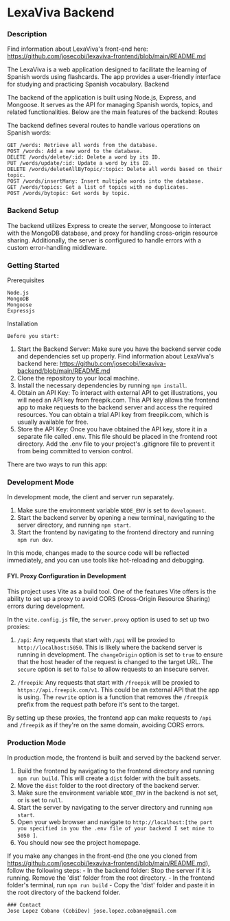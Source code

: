 # LexaViva Backend


### Description
Find information about LexaViva's front-end here: https://github.com/josecobi/lexaviva-frontend/blob/main/README.md

The LexaViva is a web application designed to facilitate the learning of Spanish words using flashcards. The app provides a user-friendly interface for studying and practicing Spanish vocabulary.
Backend

The backend of the application is built using Node.js, Express, and Mongoose. It serves as the API for managing Spanish words, topics, and related functionalities. Below are the main features of the backend:
Routes

The backend defines several routes to handle various operations on Spanish words:

    GET /words: Retrieve all words from the database.
    POST /words: Add a new word to the database.
    DELETE /words/delete/:id: Delete a word by its ID.
    PUT /words/update/:id: Update a word by its ID.
    DELETE /words/deleteAllByTopic/:topic: Delete all words based on their topic.
    POST /words/insertMany: Insert multiple words into the database.
    GET /words/topics: Get a list of topics with no duplicates.
    POST /words/bytopic: Get words by topic.

### Backend Setup

The backend utilizes Express to create the server, Mongoose to interact with the MongoDB database, and proxy for handling cross-origin resource sharing. Additionally, the server is configured to handle errors with a custom error-handling middleware.

### Getting Started
Prerequisites

    Node.js
    MongoDB
    Mongoose
    Expressjs

Installation

    Before you start:
1. Start the Backend Server: Make sure you have the backend server code and dependencies set up properly. Find information about LexaViva's backend here: https://github.com/josecobi/lexaviva-backend/blob/main/README.md
2. Clone the repository to your local machine.
3. Install the necessary dependencies by running `npm install`.
4. Obtain an API Key: To interact with external API to get illustrations, you will need an API key from freepik.com. This API key allows the frontend app to make requests to the backend server and access the required resources. You can obtain a trial API key from freepik.com, which is usually available for free.
5. Store the API Key: Once you have obtained the API key, store it in a separate file called .env. This file should be placed in the frontend root directory. Add the .env file to your project's .gitignore file to prevent it from being committed to version control.


There are two ways to run this app:

### Development Mode

In development mode, the client and server run separately. 

1. Make sure the environment variable `NODE_ENV` is set to `development`.
2. Start the backend server by opening a new terminal, navigating to the server directory, and running `npm start`.
3. Start the frontend by navigating to the frontend directory and running `npm run dev`.

In this mode, changes made to the source code will be reflected immediately, and you can use tools like hot-reloading and debugging.

#### FYI. Proxy Configuration in Development

This project uses Vite as a build tool. One of the features Vite offers is the ability to set up a proxy to avoid CORS (Cross-Origin Resource Sharing) errors during development.

In the `vite.config.js` file, the `server.proxy` option is used to set up two proxies:

1. `/api`: Any requests that start with `/api` will be proxied to `http://localhost:5050`. This is likely where the backend server is running in development. The `changeOrigin` option is set to `true` to ensure that the host header of the request is changed to the target URL. The `secure` option is set to `false` to allow requests to an insecure server.

2. `/freepik`: Any requests that start with `/freepik` will be proxied to `https://api.freepik.com/v1`. This could be an external API that the app is using. The `rewrite` option is a function that removes the `/freepik` prefix from the request path before it's sent to the target.

By setting up these proxies, the frontend app can make requests to `/api` and `/freepik` as if they're on the same domain, avoiding CORS errors.

### Production Mode

In production mode, the frontend is built and served by the backend server.

1. Build the frontend by navigating to the frontend directory and running `npm run build`. This will create a `dist` folder with the built assets.
2. Move the `dist` folder to the root directory of the backend server.
3. Make sure the environment variable `NODE_ENV` in the backend is not set, or is set to `null`.
4. Start the server by navigating to the server directory and running `npm start`.
5. Open your web browser and navigate to `http://localhost:[the port you specified in you the .env file of your backend I set mine to 5050 ]`.
6. You should now see the project homepage.

If you make any changes in the front-end (the one you cloned from https://github.com/josecobi/lexaviva-frontend/blob/main/README.md), follow the following steps:
     - In the backend folder: Stop the server if it is running. Remove the 'dist' folder from the root directory.
     - In the frontend folder's terminal, run `npm run build`
     - Copy the 'dist' folder and paste it in the root directory of the backend folder.


    ### Contact
    Jose Lopez Cobano (CobiDev) jose.lopez.cobano@gmail.com